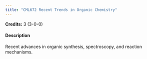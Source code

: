 ```yaml
---
title: "CML672 Recent Trends in Organic Chemistry"
---
```

**Credits:** 3 (3-0-0)

#### Description
Recent advances in organic synthesis, spectroscopy, and reaction mechanisms.